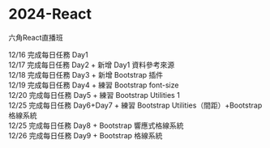 # 2024-React
六角React直播班

12/16 完成每日任務 Day1  
12/17 完成每日任務 Day2 + 新增 Day1 資料參考來源  
12/18 完成每日任務 Day3 + 新增 Bootstrap 插件  
12/19 完成每日任務 Day4 + 練習 Bootstrap font-size  
12/20 完成每日任務 Day5 + 練習 Bootstrap Utilities 1  
12/25 完成每日任務 Day6+Day7 + 練習 Bootstrap Utilities（間距）+Bootstrap 格線系統  
12/25 完成每日任務 Day8 + Bootstrap 響應式格線系統  
12/26 完成每日任務 Day9 + Bootstrap 格線系統  
